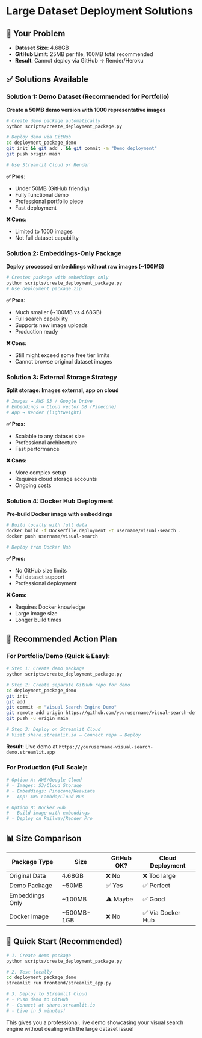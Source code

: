 # Large Dataset Deployment Solutions

## 🚨 Your Problem
- **Dataset Size**: 4.68GB
- **GitHub Limit**: 25MB per file, 100MB total recommended
- **Result**: Cannot deploy via GitHub → Render/Heroku

## ✅ Solutions Available

### Solution 1: Demo Dataset (Recommended for Portfolio)
**Create a 50MB demo version with 1000 representative images**

```bash
# Create demo package automatically
python scripts/create_deployment_package.py

# Deploy demo via GitHub
cd deployment_package_demo
git init && git add . && git commit -m "Demo deployment"
git push origin main

# Use Streamlit Cloud or Render
```

**✅ Pros:**
- Under 50MB (GitHub friendly)
- Fully functional demo
- Professional portfolio piece
- Fast deployment

**❌ Cons:**
- Limited to 1000 images
- Not full dataset capability

### Solution 2: Embeddings-Only Package
**Deploy processed embeddings without raw images (~100MB)**

```bash
# Creates package with embeddings only
python scripts/create_deployment_package.py
# Use deployment_package.zip
```

**✅ Pros:**
- Much smaller (~100MB vs 4.68GB)
- Full search capability
- Supports new image uploads
- Production ready

**❌ Cons:**
- Still might exceed some free tier limits
- Cannot browse original dataset images

### Solution 3: External Storage Strategy
**Split storage: Images external, app on cloud**

```bash
# Images → AWS S3 / Google Drive
# Embeddings → Cloud vector DB (Pinecone)
# App → Render (lightweight)
```

**✅ Pros:**
- Scalable to any dataset size
- Professional architecture
- Fast performance

**❌ Cons:**
- More complex setup
- Requires cloud storage accounts
- Ongoing costs

### Solution 4: Docker Hub Deployment
**Pre-build Docker image with embeddings**

```bash
# Build locally with full data
docker build -f Dockerfile.deployment -t username/visual-search .
docker push username/visual-search

# Deploy from Docker Hub
```

**✅ Pros:**
- No GitHub size limits
- Full dataset support
- Professional deployment

**❌ Cons:**
- Requires Docker knowledge
- Large image size
- Longer build times

## 🎯 Recommended Action Plan

### For Portfolio/Demo (Quick & Easy):
```bash
# Step 1: Create demo package
python scripts/create_deployment_package.py

# Step 2: Create separate GitHub repo for demo
cd deployment_package_demo
git init
git add .
git commit -m "Visual Search Engine Demo"
git remote add origin https://github.com/yourusername/visual-search-demo.git
git push -u origin main

# Step 3: Deploy on Streamlit Cloud
# Visit share.streamlit.io → Connect repo → Deploy
```

**Result**: Live demo at `https://yourusername-visual-search-demo.streamlit.app`

### For Production (Full Scale):
```bash
# Option A: AWS/Google Cloud
# - Images: S3/Cloud Storage
# - Embeddings: Pinecone/Weaviate
# - App: AWS Lambda/Cloud Run

# Option B: Docker Hub
# - Build image with embeddings
# - Deploy on Railway/Render Pro
```

## 📊 Size Comparison

| Package Type | Size | GitHub OK? | Cloud Deployment |
|-------------|------|------------|------------------|
| Original Data | 4.68GB | ❌ No | ❌ Too large |
| Demo Package | ~50MB | ✅ Yes | ✅ Perfect |
| Embeddings Only | ~100MB | ⚠️ Maybe | ✅ Good |
| Docker Image | ~500MB-1GB | ❌ No | ✅ Via Docker Hub |

## 🚀 Quick Start (Recommended)

```bash
# 1. Create demo package
python scripts/create_deployment_package.py

# 2. Test locally
cd deployment_package_demo
streamlit run frontend/streamlit_app.py

# 3. Deploy to Streamlit Cloud
# - Push demo to GitHub
# - Connect at share.streamlit.io
# - Live in 5 minutes!
```

This gives you a professional, live demo showcasing your visual search engine without dealing with the large dataset issue!

